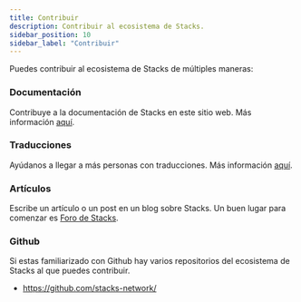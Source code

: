 ```yaml
---
title: Contribuir
description: Contribuir al ecosistema de Stacks.
sidebar_position: 10
sidebar_label: "Contribuir"
---
```


Puedes contribuir al ecosistema de Stacks de múltiples maneras:

<!-- markdown-link-check-disable -->

### Documentación

Contribuye a la documentación de Stacks en este sitio web. Más información [aquí](docs).

### Traducciones

Ayúdanos a llegar a más personas con traducciones. Más información [aquí](translations).

<!-- markdown-link-check-enable-->

### Artículos

Escribe un artículo o un post en un blog sobre Stacks. Un buen lugar para comenzar es [Foro de Stacks](https://forum.stacks.org).

### Github

Si estas familiarizado con Github hay varios repositorios del ecosistema de Stacks al que puedes contribuir.

- https://github.com/stacks-network/
